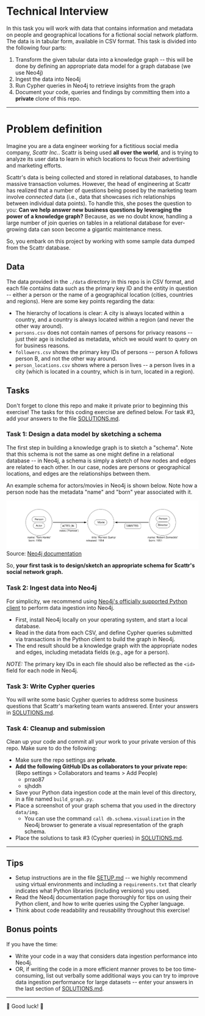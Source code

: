 # Technical Interview
In this task you will work with data that contains information and metadata on people and geographical locations for a fictional social network platform. The data is in tabular form, available in CSV format. This task is divided into the following four parts:

1. Transform the given tabular data into a knowledge graph -- this will be done by defining an appropriate data model for a graph database (we use Neo4j)
1. Ingest the data into Neo4j
1. Run Cypher queries in Neo4j to retrieve insights from the graph
1. Document your code, queries and findings by committing them into a **private** clone of this repo.

---

# Problem definition

Imagine you are a data engineer working for a fictitious social media company,  *Scattr Inc.*. Scattr is being used **all over the world**, and is trying to analyze its user data to learn in which locations to focus their advertising and marketing efforts. 

Scattr's data is being collected and stored in relational databases, to handle massive transaction volumes. However, the head of engineering at Scattr has realized that a number of questions being posed by the marketing team involve *connected* data (i.e., data that showcases rich relationships between individual data points). To handle this, she poses the question to you: **Can we help answer new business questions by leveraging the power of a knowledge graph?** Because, as we no doubt know, handling a large number of join queries on tables in a relational database for ever-growing data can soon become a gigantic maintenance mess.

So, you embark on this project by working with some sample data dumped from the Scattr database.

## Data
The data provided in the `./data` directory in this repo is in CSV format, and each file contains data such as the primary key ID and the entity in question -- either a person or the name of a geographical location (cities, countries and regions). Here are some key points regarding the data:

* The hierarchy of locations is clear: A city is always located within a country, and a country is always located within a region (and never the other way around).
* `persons.csv` does not contain names of persons for privacy reasons -- just their age is included as metadata, which we would want to query on for business reasons.
* `followers.csv` shows the primary key IDs of persons -- person A follows person B, and not the other way around.
* `person_locations.csv` shows where a person lives -- a person lives in a city (which is located in a country, which is in turn, located in a region).

## Tasks

Don't forget to clone this repo and make it private prior to beginning this exercise!
The tasks for this coding exercise are defined below. For task #3, add your answers to the file [SOLUTIONS.md](SOLUTIONS.md).

### Task 1: Design a data model by sketching a schema
The first step in building a knowledge graph is to sketch a "schema". Note that this schema is not the same as one might define in a relational database -- in Neo4j, a schema is simply a sketch of how nodes and edges are related to each other. In our case, nodes are persons or geographical locations, and edges are the relationships between them.

An example schema for actors/movies in Neo4j is shown below. Note how a person node has the metadata "name" and "born" year associated with it.

![](./data/img/cypher-intro-schema-data.svg)
Source: [Neo4j documentation](https://neo4j.com/docs/getting-started/current/cypher-intro/schema/)

So, **your first task is to design/sketch an appropriate schema for Scattr's social network graph.**

### Task 2: Ingest data into Neo4j
For simplicity, we recommend using [Neo4j's officially supported Python client](https://neo4j.com/developer/python/#python-driver) to perform data ingestion into Neo4j.

* First, install Neo4j locally on your operating system, and start a local database.
* Read in the data from each CSV, and define Cypher queries submitted via transactions in the Python client to build the graph in Neo4j.
* The end result should be a knowledge graph with the appropriate nodes and edges, including metadata fields (e.g., age for a person).

*NOTE:* The primary key IDs in each file should also be reflected as the `<id>` field for each node in Neo4j.

### Task 3: Write Cypher queries
You will write some basic Cypher queries to address some business questions that Scattr's marketing team wants answered. Enter your answers in [SOLUTIONS.md](SOLUTIONS.md).


### Task 4: Cleanup and submission
Clean up your code and commit all your work to your private version of this repo. Make sure to do the following:
* Make sure the repo settings are **private**.
* **Add the following GitHub IDs as collaborators to your private repo:** (Repo settings > Collaborators and teams > Add People)
  * prrao87
  * sjhddh
* Save your Python data ingestion code at the main level of this directory, in a file named `build_graph.py`.
* Place a screenshot of your graph schema that you used in the directory `data/img`.
  * You can use the command `call db.schema.visualization` in the Neo4j browser to generate a visual representation of the graph schema.
* Place the solutions to task #3 (Cypher queries) in [SOLUTIONS.md](SOLUTIONS.md).


---

## Tips

* Setup instructions are in the file [SETUP.md](SETUP.md) -- we highly recommend using virtual environments and including a `requirements.txt` that clearly indicates what Python libraries (including versions) you used.
* Read the Neo4j documentation page thoroughly for tips on using their Python client, and how to write queries using the Cypher language.
* Think about code readability and reusability throughout this exercise!

## Bonus points
If you have the time:

* Write your code in a way that considers data ingestion performance into Neo4j.
* OR, if writing the code in a more efficient manner proves to be too time-consuming, list out verbally some additional ways you can try to improve data ingestion performance for large datasets -- enter your answers in the last section of [SOLUTIONS.md](SOLUTIONS.md).

---

🎉 Good luck! 🎉